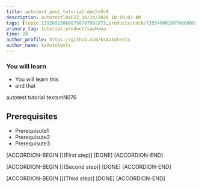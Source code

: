 ```yaml
---
title: autotest_pool_tutorial-deL5nVc0
description: autotestl04F2Z_10/24/2020 10:19:03 AM
tags: [topic:139269250608756787992873,products:tech/73554900100700000996,tutorial:experience/advanced]
primary_tag: tutorial:product/sapHana
time: 28
author_profile: https://github.com/ksAutotests
author_name: ksAutotests
---
```

### You will learn
- You will learn this
- and that

autotest tutorial textsmN076

## Prerequisites
- Prerequisute1
- Prerequisute2
- Prerequisute3

[ACCORDION-BEGIN [](First step)]
[DONE]
[ACCORDION-END]

[ACCORDION-BEGIN [](Second step)]
[DONE]
[ACCORDION-END]

[ACCORDION-BEGIN [](Third step)]
[DONE]
[ACCORDION-END]


